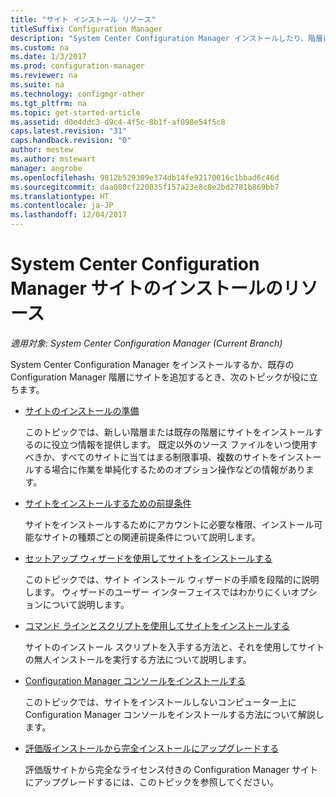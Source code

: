 ```yaml
---
title: "サイト インストール リソース"
titleSuffix: Configuration Manager
description: "System Center Configuration Manager インストールしたり、階層にサイトを追加したりするときに役立つトピックの一覧を確認します。"
ms.custom: na
ms.date: 1/3/2017
ms.prod: configuration-manager
ms.reviewer: na
ms.suite: na
ms.technology: configmgr-other
ms.tgt_pltfrm: na
ms.topic: get-started-article
ms.assetid: d0e4ddc3-d9c4-4f5c-8b1f-af098e54f5c8
caps.latest.revision: "31"
caps.handback.revision: "0"
author: mestew
ms.author: mstewart
manager: angrobe
ms.openlocfilehash: 9812b529309e374db14fe92170016c1bbad6c46d
ms.sourcegitcommit: daa080cf220835f157a23e8c8e2bd2781b869bb7
ms.translationtype: HT
ms.contentlocale: ja-JP
ms.lasthandoff: 12/04/2017
---
```

# <a name="resources-for-installing-system-center-configuration-manager-sites"></a>System Center Configuration Manager サイトのインストールのリソース

*適用対象: System Center Configuration Manager (Current Branch)*

System Center Configuration Manager をインストールするか、既存の Configuration Manager 階層にサイトを追加するとき、次のトピックが役に立ちます。

- [サイトのインストールの準備](prepare-to-install-sites.md)

  このトピックでは、新しい階層または既存の階層にサイトをインストールするのに役立つ情報を提供します。 既定以外のソース ファイルをいつ使用すべきか、すべてのサイトに当てはまる制限事項、複数のサイトをインストールする場合に作業を単純化するためのオプション操作などの情報があります。

- [サイトをインストールするための前提条件](prerequisites-for-installing-sites.md)

  サイトをインストールするためにアカウントに必要な権限、インストール可能なサイトの種類ごとの関連前提条件について説明します。

- [セットアップ ウィザードを使用してサイトをインストールする](use-the-setup-wizard-to-install-sites.md)

  このトピックでは、サイト インストール ウィザードの手順を段階的に説明します。 ウィザードのユーザー インターフェイスではわかりにくいオプションについて説明します。  

- [コマンド ラインとスクリプトを使用してサイトをインストールする](use-a-command-line-to-install-sites.md)

  サイトのインストール スクリプトを入手する方法と、それを使用してサイトの無人インストールを実行する方法について説明します。

- [Configuration Manager コンソールをインストールする](install-consoles.md)

  このトピックでは、サイトをインストールしないコンピューター上に Configuration Manager コンソールをインストールする方法について解説します。

- [評価版インストールから完全インストールにアップグレードする](upgrade-an-evaluation-install-to-a-full-install.md)

  評価版サイトから完全なライセンス付きの Configuration Manager サイトにアップグレードするには、このトピックを参照してください。
